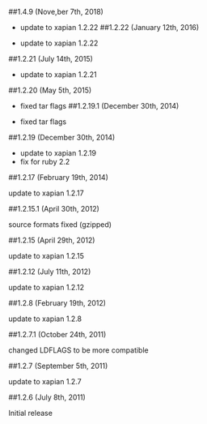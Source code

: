 ##1.4.9 (Nove,ber 7th, 2018)

- update to xapian 1.2.22
  ##1.2.22 (January 12th, 2016)

- update to xapian 1.2.22

##1.2.21 (July 14th, 2015)

- update to xapian 1.2.21

##1.2.20 (May 5th, 2015)

- fixed tar flags
  ##1.2.19.1 (December 30th, 2014)

- fixed tar flags

##1.2.19 (December 30th, 2014)

- update to xapian 1.2.19
- fix for ruby 2.2

##1.2.17 (February 19th, 2014)

update to xapian 1.2.17

##1.2.15.1 (April 30th, 2012)

source formats fixed (gzipped)

##1.2.15 (April 29th, 2012)

update to xapian 1.2.15

##1.2.12 (July 11th, 2012)

update to xapian 1.2.12

##1.2.8 (February 19th, 2012)

update to xapian 1.2.8

##1.2.7.1 (October 24th, 2011)

changed LDFLAGS to be more compatible

##1.2.7 (September 5th, 2011)

update to xapian 1.2.7

##1.2.6 (July 8th, 2011)

Initial release
